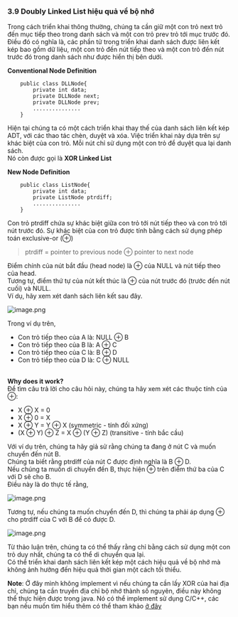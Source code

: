 ### 3.9 Doubly Linked List hiệu quả về bộ nhớ
Trong cách triển khai thông thường, chúng ta cần giữ một con trỏ next trỏ đến mục tiếp theo trong danh sách và một con trỏ prev trỏ tới mục trước đó.\
Điều đó có nghĩa là, các phần tử trong triển khai danh sách được liên kết kép bao gồm dữ liệu, một con trỏ đến nút tiếp theo và một con trỏ đến nút trước đó trong danh sách như được hiển thị bên dưới.

**Conventional Node Definition**
```
    public class DLLNode{
        private int data;
        private DLLNode next;
        private DLLNode prev;
        ...............
    }
```

Hiện tại chúng ta có một cách triển khai thay thế của danh sách liên kết kép ADT, với các thao tác chèn, duyệt và xóa.
Việc triển khai này dựa trên sự khác biệt của con trỏ. Mỗi nút chỉ sử dụng một con trỏ để duyệt qua lại danh sách.\
Nó còn được gọi là **XOR Linked List**

**New Node Definition**
```
    public class ListNode{
        private int data;
        private ListNode ptrdiff;
        ...............
    }
```

Con trỏ ptrdiff chứa sự khác biệt giữa con trỏ tới nút tiếp theo và con trỏ tới nút trước đó.
Sự khác biệt của con trỏ được tính bằng cách sử dụng phép toán exclusive-or $(⊕)$
> ptrdiff = pointer to previous node $⊕$ pointer to next node

Điểm chính của nút bắt đầu (head node) là $⊕$ của NULL và nút tiếp theo của head.\
Tương tự, điểm thứ tự của nút kết thúc là $⊕$ của nút trước đó (trước đến nút cuối) và NULL.\
Ví dụ, hãy xem xét danh sách liên kết sau đây.

![image.png](https://images.viblo.asia/62c13eca-c4bb-46c9-a0b9-260cf4525855.png)

Trong ví dụ trên,
* Con trỏ tiếp theo của A là: NULL $⊕$ B
* Con trỏ tiếp theo của B là: A $⊕$ C
* Con trỏ tiếp theo của C là: B $⊕$ D
* Con trỏ tiếp theo của D là: C $⊕$ NULL


\
**Why does it work?**\
Để tìm câu trả lời cho câu hỏi này, chúng ta hãy xem xét các thuộc tính của ⊕:
* X ⊕ X = 0
* X ⊕ 0 = X
* X ⊕ Y = Y ⊕ X (symmetric - tính đối xứng)
* (X ⊕ Y) ⊕ Z = X ⊕ (Y ⊕ Z) (transitive - tính bắc cầu)

Với ví dụ trên, chúng ta hãy giả sử rằng chúng ta đang ở nút C và muốn chuyển đến nút B.\
Chúng ta biết rằng ptrdiff của nút C được định nghĩa là B ⊕ D.\
Nếu chúng ta muốn di chuyển đến B, thực hiện ⊕ trên điểm thứ ba của C với D sẽ cho B.\
Điều này là do thực tế rằng,

![image.png](https://images.viblo.asia/9d970b3e-30d3-4f59-9958-eb4b1bd035ff.png)

Tương tự, nếu chúng ta muốn chuyển đến D, thì chúng ta phải áp dụng ⊕ cho ptrdiff của C với B để có được D.

![image.png](https://images.viblo.asia/822f1caf-5f1a-46ad-9c52-f0d99bd7df31.png)

Từ thảo luận trên, chúng ta có thể thấy rằng chỉ bằng cách sử dụng một con trỏ duy nhất, chúng ta có thể di chuyển qua lại.\
Có thể triển khai danh sách liên kết kép một cách hiệu quả về bộ nhớ mà không ảnh hưởng đến hiệu quả thời gian một cách tối thiểu.

**Note**: Ở đây mình không implement vì nếu chúng ta cần lấy XOR của hai địa chỉ, chúng ta cần truyền địa chỉ bộ nhớ thành số nguyên, điều này không thể thực hiện được trong java. Nó có thể implement sử dụng C/C++, các bạn nếu muốn tìm hiểu thêm có thể tham khảo [ở đây](https://www.geeksforgeeks.org/xor-linked-list-a-memory-efficient-doubly-linked-list-set-1/)